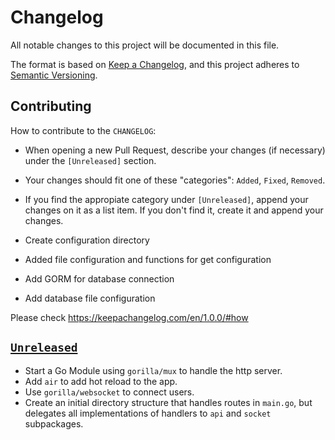 # Changelog

All notable changes to this project will be documented in this file.

The format is based on [Keep a Changelog](https://keepachangelog.com/en/1.0.0/),
and this project adheres to
[Semantic Versioning](https://semver.org/spec/v2.0.0.html).

## Contributing

How to contribute to the `CHANGELOG`:

- When opening a new Pull Request, describe your changes (if necessary) under
  the `[Unreleased]` section.
- Your changes should fit one of these "categories": `Added`, `Fixed`,
  `Removed`.
- If you find the appropiate category under `[Unreleased]`, append your changes
  on it as a list item. If you don't find it, create it and append your changes.
  
- Create configuration directory
- Added file configuration and functions for get configuration

- Add GORM for database connection
- Add database file configuration

Please check https://keepachangelog.com/en/1.0.0/#how

## [`Unreleased`]

- Start a Go Module using `gorilla/mux` to handle the http server.
- Add `air` to add hot reload to the app.
- Use `gorilla/websocket` to connect users.
- Create an initial directory structure that handles routes in `main.go`, but
  delegates all implementations of handlers to `api` and `socket` subpackages.

[`unreleased`]: https://github.com/daque-dev/sv-racegex/tree/develop
